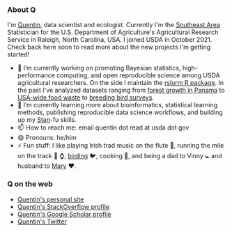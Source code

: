 ### About Q

I'm [Quentin](http://quentinread.com), data scientist and ecologist. 
Currently I'm the [Southeast Area](https://www.ars.usda.gov/southeast-area/) Statistician for the U.S. Department of Agriculture's Agricultural Research Service in Raleigh, North Carolina, USA.
I joined USDA in October 2021. Check back here soon to read more about the new projects I'm getting started!

- 🔭 I’m currently working on promoting Bayesian statistics, high-performance computing, and open reproducible science among USDA agricultural researchers. On the side I maintain the [rslurm R package](https://cyberhelp.sesync.org/rslurm). In the past I've analyzed datasets ranging from [forest growth in Panama](https://github.com/qdread/forestscalingworkflow) to [USA-wide food waste](https://github.com/qdread/halvingfoodwaste) to [breeding bird surveys](https://github.com/qdread/nasabio).
- 🌱 I’m currently learning more about bioinformatics, statistical learning methods, publishing reproducible data science workflows, and building up my [Stan](https://mc-stan.org)-fu skills.
- 📫 How to reach me: email quentin dot read at usda dot gov
- 😄 Pronouns: he/him
- ⚡ Fun stuff: I like playing Irish trad music on the flute :musical_score:, running the mile on the track :runner: :watch:, [birding](https://ebird.org/profile/MjY4MzU5/US) :bird:, cooking :egg:, and being a dad to Vinny :baby_symbol: and husband to [Mary](https://github.com/maryglover) :heart:.

### Q on the web

- [Quentin's personal site](http://quentinread.com)
- [Quentin's StackOverflow profile](https://www.stackoverflow.com/users/2854608/qdread)
- [Quentin's Google Scholar profile](https://scholar.google.com/citations?user=nW17_vcAAAAJ&hl=en)
- [Quentin's Twitter](https://twitter.com/QuentinDRead)

<!--
**qdread/qdread** is a ✨ _special_ ✨ repository because its `README.md` (this file) appears on your GitHub profile.

Here are some ideas to get you started:


- 💬 Ask me about ...
- 👯 I’m looking to collaborate on ...
- 🤔 I’m looking for help with ...


-->
